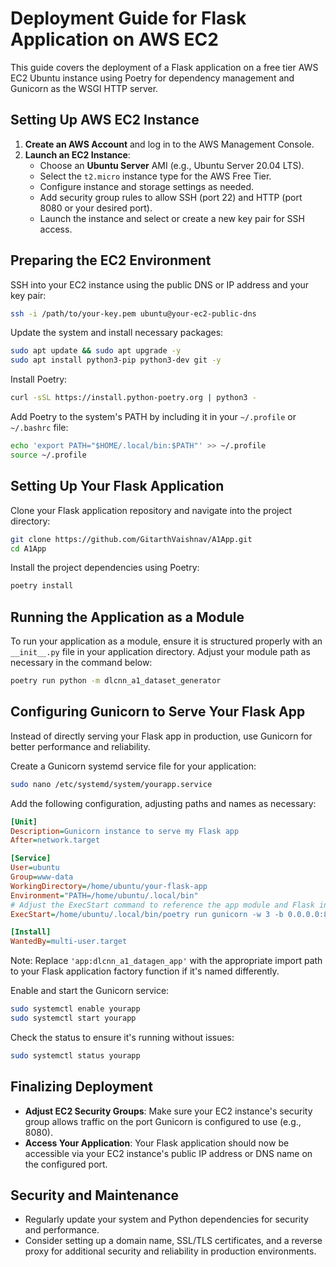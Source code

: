 # Deployment Guide for Flask Application on AWS EC2

This guide covers the deployment of a Flask application on a free tier AWS EC2 Ubuntu instance using Poetry for dependency management and Gunicorn as the WSGI HTTP server.

## Setting Up AWS EC2 Instance

1. **Create an AWS Account** and log in to the AWS Management Console.
2. **Launch an EC2 Instance**:
   - Choose an **Ubuntu Server** AMI (e.g., Ubuntu Server 20.04 LTS).
   - Select the `t2.micro` instance type for the AWS Free Tier.
   - Configure instance and storage settings as needed.
   - Add security group rules to allow SSH (port 22) and HTTP (port 8080 or your desired port).
   - Launch the instance and select or create a new key pair for SSH access.

## Preparing the EC2 Environment

SSH into your EC2 instance using the public DNS or IP address and your key pair:

```bash
ssh -i /path/to/your-key.pem ubuntu@your-ec2-public-dns
```

Update the system and install necessary packages:

```bash
sudo apt update && sudo apt upgrade -y
sudo apt install python3-pip python3-dev git -y
```

Install Poetry:

```bash
curl -sSL https://install.python-poetry.org | python3 -
```

Add Poetry to the system's PATH by including it in your `~/.profile` or `~/.bashrc` file:

```bash
echo 'export PATH="$HOME/.local/bin:$PATH"' >> ~/.profile
source ~/.profile
```

## Setting Up Your Flask Application

Clone your Flask application repository and navigate into the project directory:

```bash
git clone https://github.com/GitarthVaishnav/A1App.git
cd A1App
```

Install the project dependencies using Poetry:

```bash
poetry install
```

## Running the Application as a Module

To run your application as a module, ensure it is structured properly with an `__init__.py` file in your application directory. Adjust your module path as necessary in the command below:

```bash
poetry run python -m dlcnn_a1_dataset_generator
```

## Configuring Gunicorn to Serve Your Flask App

Instead of directly serving your Flask app in production, use Gunicorn for better performance and reliability.

Create a Gunicorn systemd service file for your application:

```bash
sudo nano /etc/systemd/system/yourapp.service
```

Add the following configuration, adjusting paths and names as necessary:

```ini
[Unit]
Description=Gunicorn instance to serve my Flask app
After=network.target

[Service]
User=ubuntu
Group=www-data
WorkingDirectory=/home/ubuntu/your-flask-app
Environment="PATH=/home/ubuntu/.local/bin"
# Adjust the ExecStart command to reference the app module and Flask instance
ExecStart=/home/ubuntu/.local/bin/poetry run gunicorn -w 3 -b 0.0.0.0:8080 'app:dlcnn_a1_datagen_app'

[Install]
WantedBy=multi-user.target
```

Note: Replace `'app:dlcnn_a1_datagen_app'` with the appropriate import path to your Flask application factory function if it's named differently.

Enable and start the Gunicorn service:

```bash
sudo systemctl enable yourapp
sudo systemctl start yourapp
```

Check the status to ensure it's running without issues:

```bash
sudo systemctl status yourapp
```

## Finalizing Deployment

- **Adjust EC2 Security Groups**: Make sure your EC2 instance's security group allows traffic on the port Gunicorn is configured to use (e.g., 8080).
- **Access Your Application**: Your Flask application should now be accessible via your EC2 instance's public IP address or DNS name on the configured port.

## Security and Maintenance

- Regularly update your system and Python dependencies for security and performance.
- Consider setting up a domain name, SSL/TLS certificates, and a reverse proxy for additional security and reliability in production environments.

